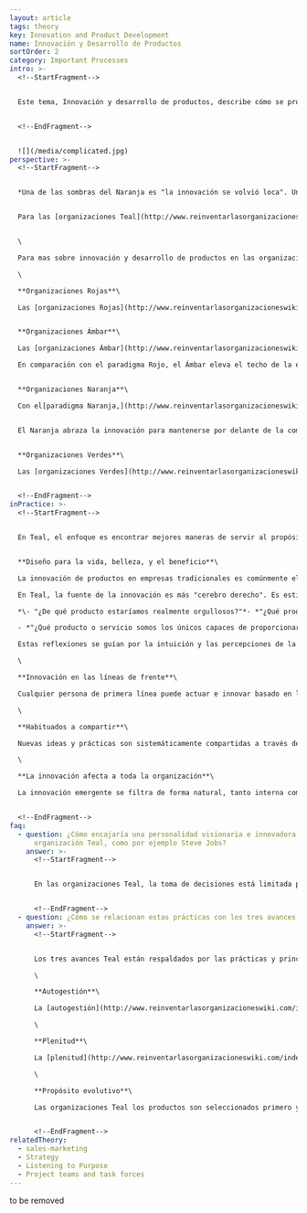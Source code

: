 ```yaml
---
layout: article
tags: theory
key: Innovation and Product Development
name: Innovación y Desarrollo de Productos
sortOrder: 2
category: Important Processes
intro: >-
  <!--StartFragment-->


  Este tema, Innovación y desarrollo de productos, describe cómo se producen los avances y las mejoras en las organizaciones Teal.


  <!--EndFragment-->


  ![](/media/complicated.jpg)
perspective: >-
  <!--StartFragment-->


  *Una de las sombras del Naranja es "la innovación se volvió loca". Una vez cubierta la mayor parte de nuestras necesidades básicas, las empresas intentan progresivamente crear necesidades, y alimentan la ilusión de que acceder a más cosas que no necesitamos (bienes, la última moda, un cuerpo más joven) nos hará felices y satisfechos. Cada vez resulta más evidente que gran parte de esta economía basada en necesidades fabricadas es Insostenible desde un punto de vista financiero y ecológico. Hemos llegado a un punto en el que buscamos el crecimiento por el crecimiento, lo que en terminología médica se llamaría lisa y llanamente cáncer.*(1)


  Para las [organizaciones Teal](http://www.reinventarlasorganizacioneswiki.com/index.php?title=El_Paradigma_Teal_y_las_organizaciones "El Paradigma Teal y las organizaciones"), el ímpetu para la innovación se deriva del [propósito evolutivo](http://www.reinventarlasorganizacioneswiki.com/index.php?title=Prop%C3%B3sito_Evolutivo "Propósito Evolutivo") de una organización. El concepto de innovación se expande más allá del beneficio para la organización y no se aborda a través de los lentes tradicionales de la ganancia y la competencia. Para evaluar si una innovación vale la pena, Teal utiliza una amplia gama de pruebas de belleza, creatividad y, en última instancia, el servir al propósito de la organización y por lo tanto a la sociedad.


  \

  Para mas sobre innovación y desarrollo de productos en las organizaciones de etapas anteriores.\

  \

  **Organizaciones Rojas**\

  Las [organizaciones Rojas](http://www.reinventarlasorganizacioneswiki.com/index.php?title=El_paradigma_Rojo_y_las_Organizaciones "El paradigma Rojo y las Organizaciones") son oportunistas y adaptativas en respuesta a sus circunstancias, pero sin estar organizadas específicamente para la innovación.


  **Organizaciones Ámbar**\

  Las [organizaciones Ámbar](http://www.reinventarlasorganizacioneswiki.com/index.php?title=El_Paradigma_%C3%81mbar_y_las_Organizaciones "El Paradigma Ámbar y las Organizaciones") valoran los procesos predecibles. Su existencia esta sostenida por el mantenimiento de roles, practicas y herramientas probadas. Las innovaciones se adoptan con mucha cautela, después del visto bueno de la alta gerencia.\

  En comparación con el paradigma Rojo, el Ámbar eleva el techo de la excelencia de manera significativa ya que la excelencia en aprender y dominar diferentes habilidades puede ser transmitida a través de generaciones. Los agentes de cambio son a menudo como amenazas hacia el éxito del pasado y una innovación puede requerir de mucho tiempo antes de lograr la aceptación.


  **Organizaciones Naranja**\

  Con el[paradigma Naranja,](http://www.reinventarlasorganizacioneswiki.com/index.php?title=El_Paradigma_Naranja_y_las_Organizaciones "El Paradigma Naranja y las Organizaciones") la innovación es vista por primera vez como un componente organizativo de primera clase. El paradigma Naranja es capaz de enfrentar y eliminar las malas prácticas que forman parte de las maneras convencionales de realizar un trabajo. El Naranja entiende la innovación como un proceso en gran parte de la izquierda del cerebro y da poder a los que son respetados innovadores. "Si podemos medir que algo nuevo funciona y es objetivamente mejor que lo que existía anteriormente, entonces es innovador".


  El Naranja abraza la innovación para mantenerse por delante de la competencia. Al hacerlo, las organizaciones Naranja generalmente emplean un mecanismo de control con medidas cuantificables que las innovaciones deben pasar para obtener la aprobación jerarquía y seguir adelante.


  **Organizaciones Verdes**\

  Las [organizaciones Verdes](http://www.reinventarlasorganizacioneswiki.com/index.php?title=El_Paradigma_Verde_y_las_Organizaciones "El Paradigma Verde y las Organizaciones") están basadas en valores. Su manera de ver la innovación esta coloreada por los valores. Se trata, sobretodo, de servir a un gran propósito y no sólo de ganar dinero. No es raro que el desarrollo de productos verdes también sea impulsado por un deseo genuino de hacer un mundo mejor más allá de alcanzar su cuota de mercado. Las preocupaciones pluralistas como el impacto ambiental o las condiciones de trabajo equitativas y de no explotación suelen ser factores desencadenantes importantes de la innovación en Verde. A diferencia del Naranja, el Verde es más abierto al exterior cuando se toman decisiones de productos y puede co-crear productos con los clientes teniendo en consideración a todos los interesados. Mientras Naranja busca controlar la innovación a través de procesos de aprobación jerárquicos, el Verde pone su confianza en sus trabajadores de primera línea. Los equipos empoderados toman más decisiones en materia de innovación siempre centrada en el cliente. Aunque la organización Verde es más horizontal, la pirámide todavía existe, haciendo que las grandes las innovaciones o mejorar que afectan a distintas áreas todavía tengan que ser confirmadas por la Alta Gerencia.


  <!--EndFragment-->
inPractice: >-
  <!--StartFragment-->


  En Teal, el enfoque es encontrar mejores maneras de servir al propósito evolutivo de la organización, en lugar de pensar en dejar fuera a la competencia. Se alienta a los miembros a "escuchar" oportunidades y probarlas a través del proceso de los consejos. Esto significa que las ideas deben ser discutidas con los colegas conocedores. En este ambiente, cualquier persona, y cada uno, puede ser un innovador.


  **Diseño para la vida, belleza, y el beneficio**\

  La innovación de productos en empresas tradicionales es comúnmente el resultado de análisis exhaustivos de los segmentos de clientes, el comportamiento del comprador y la competencia, un enfoque muy “de cerebro izquierdo”.\

  En Teal, la fuente de la innovación es más "cerebro derecho". Es estimulado por el propósito, y surge de "escuchar" lo que parece correcto ofrecer. Se trata de responder a estas preguntas:\

  *\- "¿De qué producto estaríamos realmente orgullosos?"*- *"¿Qué producto llenaría una necesidad genuina en el mundo?"*\

  - *"¿Qué producto o servicio somos los únicos capaces de proporcionar?"*\

  Estas reflexiones se guían por la intuición y las percepciones de la belleza. También pueden ser apoyados por prácticas de diseño estructurado que están destinados a catalizar el pensamiento empático. Un ejemplo es el concepto de "ideación de diseño" \[2]. Este es un proceso en el que los trabajadores de primera línea pasan largos periodos en el campo, observando cómo sus clientes están utilizando sus productos y servicios.\

  \

  **Innovación en las líneas de frente**\

  Cualquier persona de primera línea puede actuar e innovar basado en los conocimientos obtenidos al trabajar estrechamente con el cliente y, por tanto, a la comprensión profunda de sus necesidades. Con la auto-gestión que trae el paradigma Teal, no hay razón para esperar que una buena idea sea aprobada/verificada si resulta en algo útil para el cliente. Esto no sólo hace un uso completo de la motivación intrínseca, sino que también permite experimentos de mercado innovadores que pueden convertirse en nuevos productos y servicios. La persona sólo tiene que seguir el proceso de los consejos.\

  \

  **Habituados a compartir**\

  Nuevas ideas y prácticas son sistemáticamente compartidas a través de las organizacionesTeal, a menudo a través de una intranet o wiki. Por medio de la posibilidad que tienen los empleados de percibir y responder y diversas prácticas que apoyan al propósito evolutivo, las innovaciones exitosas potencialmente pueden adoptarse de manera muy rápida y creando poca fricción a través de toda la organización.\

  \

  **La innovación afecta a toda la organización**\

  La innovación emergente se filtra de forma natural, tanto interna como externamente. Si resuena lo suficientemente fuerte con lo que la fuerza de la vida de la organización naturalmente quiere hacer, puede utilizar cualquier innovación para re-dirigirse no sólo a un nuevo mercado. Incluso puede afectar el propósito evolutivo, cambiando el impulso de la organización hacía una nueva dirección y potencial.


  <!--EndFragment-->
faq:
  - question: ¿Cómo encajaría una personalidad visionaria e innovadora fuerte en una
      organización Teal, como por ejemplo Steve Jobs?
    answer: >-
      <!--StartFragment-->


      En las organizaciones Teal, la toma de decisiones está limitada por el proceso de los consejos. Cualquier persona con habilidades fuertes en un área particular puede contribuir, independientemente de su posición, y esto aplica también con respecto a la innovación. Sin embargo, el paradigma Teal también confiere a todos los encargados de la toma de decisiones la obligación de respetar el proceso de los consejos y de consultar con los individuos apropiados dentro de la organización. Esto no significa que todos los consultados tengan que estar de acuerdo con una propuesta de innovación, sólo que se considere su consejo. En la medida en que el éxito de Steve Jobs como innovador fue facilitado por su trabajo en una estructura jerárquica convencional y su consecuente capacidad de tomar decisiones unilateralmente, esto podría disminuir su efectividad en una organización Teal. Sin embargo, al mismo tiempo, la inteligencia colectiva innovadora de toda la organización se desencadena bajo Teal, por lo que no es tan dependiente de las contribuciones de un solo individuo.


      <!--EndFragment-->
  - question: ¿Cómo se relacionan estas prácticas con los tres avances Teal?
    answer: >-
      <!--StartFragment-->


      Los tres avances Teal están respaldados por las prácticas y principios para la innovación Teal y el desarrollo de productos.\

      \

      **Autogestión**\

      La [autogestión](http://www.reinventarlasorganizacioneswiki.com/index.php?title=Autogesti%C3%B3n "Autogestión") permite a cualquier persona innovar y desarrollar mejoras en productos y servicios con el menor retraso posible. La comprensión empática que el personal de primera línea tiene hacia sus clientes se puede utilizar para actuar sobre las necesidades observadas.\

      \

      **Plenitud**\

      La [plenitud](http://www.reinventarlasorganizacioneswiki.com/index.php?title=Plenitud "Plenitud") se integra en el proceso de diseño y desarrollo de productos, a través de un enfoque de “cerebro entero”. La innovación en las organizaciones Teal se diseña tomando en cuenta aspectos como la belleza y el verdadero beneficio. La innovación se basa en la auto confianza en donde todos los aspectos de la plenitud (Wholeness) se consideran como criterios para el diseño y la definición de éxito de los productos y servicios.\

      \

      **Propósito evolutivo**\

      Las organizaciones Teal los productos son seleccionados primero y sobretodo en base a su afinidad/encaje con el [propósito evolutivo](http://www.reinventarlasorganizacioneswiki.com/index.php?title=Prop%C3%B3sito_Evolutivo "Propósito Evolutivo") de la organización, aún más, la innovación juega un papel fundamental en la evolución de dicho proposito.


      <!--EndFragment-->
relatedTheory:
  - sales-marketing
  - Strategy
  - Listening to Purpose
  - Project teams and task forces
---
```

to be removed